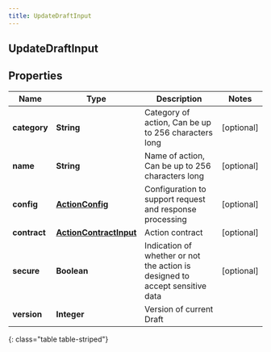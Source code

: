 ```yaml
---
title: UpdateDraftInput
---
```


## UpdateDraftInput

## Properties

| Name         | Type                                                                   | Description                                                                  | Notes      |
| ------------ | ---------------------------------------------------------------------- | ---------------------------------------------------------------------------- | ---------- |
| **category** | <!----><!---->**String**<!---->                                        | Category of action, Can be up to 256 characters long                         | [optional] |
| **name**     | <!----><!---->**String**<!---->                                        | Name of action, Can be up to 256 characters long                             | [optional] |
| **config**   | <!----><!---->[**ActionConfig**](ActionConfig.md)<!---->               | Configuration to support request and response processing                     | [optional] |
| **contract** | <!----><!---->[**ActionContractInput**](ActionContractInput.md)<!----> | Action contract                                                              | [optional] |
| **secure**   | <!----><!---->**Boolean**<!---->                                       | Indication of whether or not the action is designed to accept sensitive data | [optional] |
| **version**  | <!----><!---->**Integer**<!---->                                       | Version of current Draft                                                     |            |

{: class="table table-striped"}
